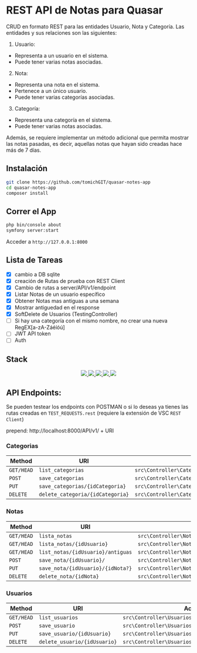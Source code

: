 # REST API de Notas para Quasar

CRUD en formato REST para las entidades Usuario, Nota y Categoría.
Las entidades y sus relaciones son las siguientes:
1. Usuario:
- Representa a un usuario en el sistema.
- Puede tener varias notas asociadas.
2. Nota:
- Representa una nota en el sistema.
- Pertenece a un único usuario.
- Puede tener varias categorías asociadas.
3. Categoría:
- Representa una categoría en el sistema.
- Puede tener varias notas asociadas.

Además, se requiere implementar un método adicional que permita mostrar las
notas pasadas, es decir, aquellas notas que hayan sido creadas hace más de 7 días.


## Instalación
```bash
git clone https://github.com/tomichGIT/quasar-notes-app
cd quasar-notes-app
composer install
```

## Correr el App
```bash
php bin/console about
symfony server:start
```

Acceder a `http://127.0.0.1:8000`

## Lista de Tareas

- [x] cambio a DB sqlite
- [x] creación de Rutas de prueba con REST Client
- [x] Cambio de rutas a server/API/v1/endpoint
- [x] Listar Notas de un usuario específico
- [x] Obtener Notas mas antiguas a una semana
- [x] Mostrar antiguedad en el response
- [x] SoftDelete de Usuarios (TestingController)
- [ ] Si hay una categoría con el mismo nombre, no crear una nueva RegEX[a-zA-Záéíóú]
- [ ] JWT API token
- [ ] Auth

## Stack

<div align="center">
<a href="sqLite">
    <img src= "https://img.shields.io/badge/sqlite-%2307405e.svg?style=for-the-badge&logo=sqlite&logoColor=white"/>
</a>
<a href="Symfony">
    <img src= "https://img.shields.io/badge/symfony-%23000000.svg?style=for-the-badge&logo=symfony&logoColor=white"/>
</a>
<a href="PHP">
    <img src= "https://img.shields.io/badge/php-%23777BB4.svg?style=for-the-badge&logo=php&logoColor=white"/>
</a>
 <a href="VSC">
    <img src= "https://img.shields.io/badge/Visual%20Studio%20Code-0078d7.svg?style=for-the-badge&logo=visual-studio-code&logoColor=white"/>
</a>
<a href="JWT">
    <img src= "https://img.shields.io/badge/JWT-black?style=for-the-badge&logo=JSON%20web%20tokens"/>
</a>
</div>

## API Endpoints:

Se pueden testear los endpoints con POSTMAN o si lo deseas ya tienes las rutas creadas en `TEST_REQUESTS.rest` (requiere la extensión de VSC `REST Client`)

prepend: http://localhost:8000/API/v1/ + URI

### Categorias

| Method     | URI                               | Action                                                  |
|------------|-----------------------------------|---------------------------------------------------------|
| `GET/HEAD` | `list_categorias`                 | `src\Controller\CategoriasController@listCategoria`     |
| `POST`     | `save_categorias`                 | `src\Controller\CategoriasController@saveCategoria`     |
| `PUT`      | `save_categorias/{idCategoria}`   | `src\Controller\CategoriasController@saveCategoria`     |
| `DELETE`   | `delete_categoria/{idCategoria}`  | `src\Controller\CategoriasController@deleteCategoria`   |

### Notas

| Method     | URI                               | Action                                                  |
|------------|-----------------------------------|---------------------------------------------------------|
| `GET/HEAD` | `lista_notas`                     | `src\Controller\NotasController@listNotas`              |
| `GET/HEAD` | `lista_notas/{idUsuario}`         | `src\Controller\NotasController@listNotasUsuario`       |
| `GET/HEAD` | `list_notas/{idUsuario}/antiguas` | `src\Controller\NotasController@listaNotasAntiguas`     |
| `POST`     | `save_nota/{idUsuario}/`          | `src\Controller\NotasController@saveNota`               |
| `PUT`      | `save_nota/{idUsuario}/{idNota?}` | `src\Controller\NotasController@saveNota`               |
| `DELETE`   | `delete_nota/{idNota}`            | `src\Controller\NotasController@deleteNota`             |

### Usuarios

| Method     | URI                               | Action                                                  |
|------------|-----------------------------------|---------------------------------------------------------|
| `GET/HEAD` | `list_usuarios`                   | `src\Controller\UsuariosController@listUsuarios`        |
| `POST`     | `save_usuario`                    | `src\Controller\UsuariosController@saveUsuario`         |
| `PUT`      | `save_usuario/{idUsuario}`        | `src\Controller\UsuariosController@saveUsuario`         |
| `DELETE`   | `delete_usuario/{idUsuario}`      | `src\Controller\UsuariosController@deleteUsuario`       |
